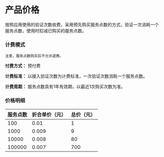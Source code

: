 

# 产品价格

按照应用使用的验证次数收费，采用预先购买服务点数的方式，验证一次消耗一个服务点数，使用时扣减已购买的服务点数。

### 计费模式

`注意，服务点数购买后不允许退费。`

**付费方式：** 预付费

**计费标准：** 以接入验证次数为计费标准，一次验证次数消耗一个服务点数。

**计费周期：** 服务点数具有1年有效期，以最近1次购买次数为准。

### 价格明细

| 服务点数  | 折合单价（元） | 总价（元） |
| --- | --- | --- |
| 100  | 0.01 | 1   |
| 1000 | 0.009 | 9  |
| 10000 | 0.008 | 80 |
| 100000 | 0.007 | 700 |



